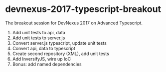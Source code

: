 # devnexus-2017-typescript-breakout
The breakout session for DevNexus 2017 on Advanced Typescript.

  1. Add unit tests to api, data
  2. Add unit tests to server.js
  3. Convert server.js typescript, update unit tests
  4. Convert api, data to typescript
  5. Create second repository (XML), add unit tests
  6. Add InversifyJS, wire up IoC
  7. Bonus: add named dependencies
